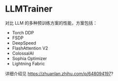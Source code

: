 # LLMTrainer
对比 LLM 的多种预训练方案的性能，方案包括：
- Torch DDP
- FSDP
- DeepSpeed
- FlashAttention V2
- ColossalAI
- Sophia Optimizer
- Lightning Fabric 

详细介绍见 https://zhuanlan.zhihu.com/p/648094197?
